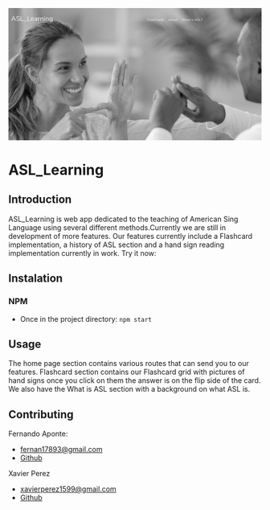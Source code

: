 

![alt text](https://github.com/Xavier1599/asl_learning/blob/6e06faf35dd731492d6f085d4aa476ee1c74dc8d/Screenshot%202022-11-02%20at%2012-15-37%20React%20App.png)


# ASL_Learning

## Introduction
ASL_Learning is web app dedicated to the teaching of American Sing Language using several different methods.Currently we 
are still in development of more features. Our features currently include a Flashcard implementation, a history of ASL section
and a hand sign reading implementation currently in work. Try it now:

## Instalation
### NPM
* Once in the project directory:
`npm start`

## Usage
The home page section contains various routes that can send you to our features. Flashcard section contains our 
Flashcard grid with pictures of hand signs once you click on them the answer is on the flip side of the card. We also have 
the What is ASL section with a background on what ASL is.

## Contributing

Fernando Aponte:  
* fernan17893@gmail.com  
* [Github](https://github.com/fernan17893) 

Xavier Perez 
* xavierperez1599@gmail.com
* [Github](https://github.com/Xavier1599)
